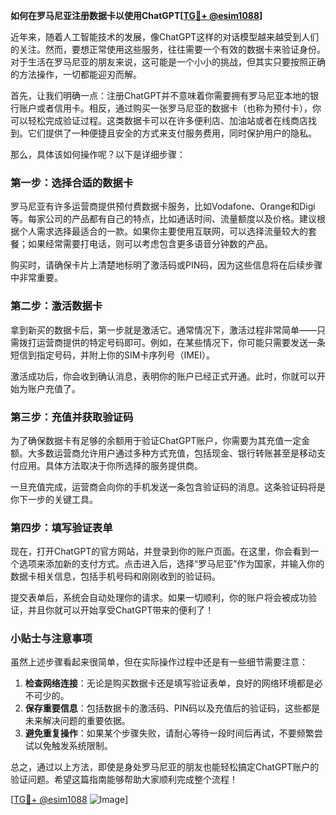 **如何在罗马尼亚注册数据卡以使用ChatGPT[[TG💪+ @esim1088](https://t.me/s/esim1088)]**

近年来，随着人工智能技术的发展，像ChatGPT这样的对话模型越来越受到人们的关注。然而，要想正常使用这些服务，往往需要一个有效的数据卡来验证身份。对于生活在罗马尼亚的朋友来说，这可能是一个小小的挑战，但其实只要按照正确的方法操作，一切都能迎刃而解。

首先，让我们明确一点：注册ChatGPT并不意味着你需要拥有罗马尼亚本地的银行账户或者信用卡。相反，通过购买一张罗马尼亚的数据卡（也称为预付卡），你可以轻松完成验证过程。这类数据卡可以在许多便利店、加油站或者在线商店找到。它们提供了一种便捷且安全的方式来支付服务费用，同时保护用户的隐私。

那么，具体该如何操作呢？以下是详细步骤：

### 第一步：选择合适的数据卡

罗马尼亚有许多运营商提供预付费数据卡服务，比如Vodafone、Orange和Digi等。每家公司的产品都有自己的特点，比如通话时间、流量额度以及价格。建议根据个人需求选择最适合的一款。如果你主要使用互联网，可以选择流量较大的套餐；如果经常需要打电话，则可以考虑包含更多语音分钟数的产品。

购买时，请确保卡片上清楚地标明了激活码或PIN码，因为这些信息将在后续步骤中非常重要。

### 第二步：激活数据卡

拿到新买的数据卡后，第一步就是激活它。通常情况下，激活过程非常简单——只需拨打运营商提供的特定号码即可。例如，在某些情况下，你可能只需要发送一条短信到指定号码，并附上你的SIM卡序列号（IMEI）。

激活成功后，你会收到确认消息，表明你的账户已经正式开通。此时，你就可以开始为账户充值了。

### 第三步：充值并获取验证码

为了确保数据卡有足够的余额用于验证ChatGPT账户，你需要为其充值一定金额。大多数运营商允许用户通过多种方式充值，包括现金、银行转账甚至是移动支付应用。具体方法取决于你所选择的服务提供商。

一旦充值完成，运营商会向你的手机发送一条包含验证码的消息。这条验证码将是你下一步的关键工具。

### 第四步：填写验证表单

现在，打开ChatGPT的官方网站，并登录到你的账户页面。在这里，你会看到一个选项来添加新的支付方式。点击进入后，选择“罗马尼亚”作为国家，并输入你的数据卡相关信息，包括手机号码和刚刚收到的验证码。

提交表单后，系统会自动处理你的请求。如果一切顺利，你的账户将会被成功验证，并且你就可以开始享受ChatGPT带来的便利了！

### 小贴士与注意事项

虽然上述步骤看起来很简单，但在实际操作过程中还是有一些细节需要注意：

1. **检查网络连接**：无论是购买数据卡还是填写验证表单，良好的网络环境都是必不可少的。
2. **保存重要信息**：包括数据卡的激活码、PIN码以及充值后的验证码，这些都是未来解决问题的重要依据。
3. **避免重复操作**：如果某个步骤失败，请耐心等待一段时间后再试，不要频繁尝试以免触发系统限制。

总之，通过以上方法，即使是身处罗马尼亚的朋友也能轻松搞定ChatGPT账户的验证问题。希望这篇指南能够帮助大家顺利完成整个流程！

[[TG💪+ @esim1088](https://t.me/s/esim1088) ![Image](https://i.postimg.cc/4NQfJmqS/Snipaste-2025-05-13-00-14-12.png)]